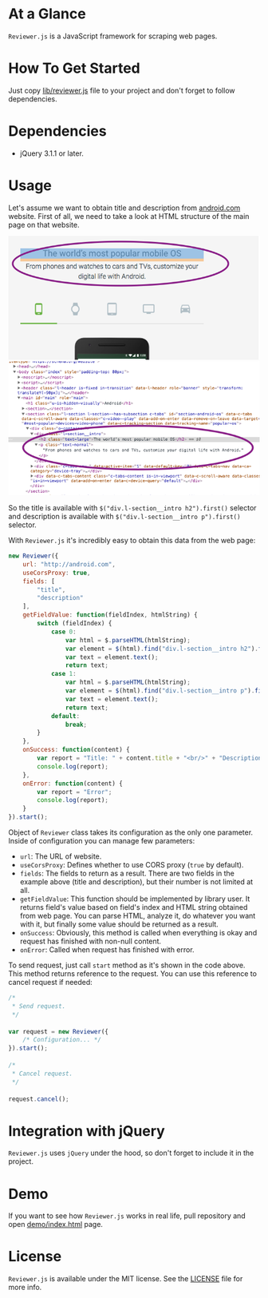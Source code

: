 # At a Glance

`Reviewer.js` is a JavaScript framework for scraping web pages.

# How To Get Started

Just copy [lib/reviewer.js](./lib/reviewer.js) file to your project and don't forget to follow dependencies.

# Dependencies

* jQuery 3.1.1 or later.

# Usage

Let's assume we want to obtain title and description from [android.com](http://android.com) website. First of all, we need to take a look at HTML structure of the main page on that website.

<img src="https://github.com/igormatyushkin014/Reviewer.js/blob/master/images/page.png" alt="Page" title="Page">

<img src="https://github.com/igormatyushkin014/Reviewer.js/blob/master/images/html.png" alt="HTML" title="HTML">

So the title is available with `$("div.l-section__intro h2").first()` selector and description is available with `$("div.l-section__intro p").first()` selector.

With `Reviewer.js` it's incredibly easy to obtain this data from the web page:

```javascript
new Reviewer({
    url: "http://android.com",
    useCorsProxy: true,
    fields: [
        "title",
        "description"
    ],
    getFieldValue: function(fieldIndex, htmlString) {
        switch (fieldIndex) {
            case 0:
                var html = $.parseHTML(htmlString);
                var element = $(html).find("div.l-section__intro h2").first();
                var text = element.text();
                return text;
            case 1:
                var html = $.parseHTML(htmlString);
                var element = $(html).find("div.l-section__intro p").first();
                var text = element.text();
                return text;
            default:
                break;
    	}
    },
    onSuccess: function(content) {
        var report = "Title: " + content.title + "<br/>" + "Description: " + content.description;
        console.log(report);
    },
    onError: function(content) {
        var report = "Error";
        console.log(report);
    }
}).start();
```

Object of `Reviewer` class takes its configuration as the only one parameter. Inside of configuration you can manage few parameters:

- `url`: The URL of website.
- `useCorsProxy`: Defines whether to use CORS proxy (`true` by default).
- `fields`: The fields to return as a result. There are two fields in the example above (title and description), but their number is not limited at all.
- `getFieldValue`: This function should be implemented by library user. It returns field's value based on field's index and HTML string obtained from web page. You can parse HTML, analyze it, do whatever you want with it, but finally some value should be returned as a result.
- `onSuccess`: Obviously, this method is called when everything is okay and request has finished with non-null content.
- `onError`: Called when request has finished with error.

To send request, just call `start` method as it's shown in the code above. This method returns reference to the request. You can use this reference to cancel request if needed:

```javascript
/*
 * Send request.
 */

var request = new Reviewer({
    /* Configuration... */
}).start();

/*
 * Cancel request.
 */

request.cancel();
```

# Integration with jQuery

`Reviewer.js` uses `jQuery` under the hood, so don't forget to include it in the project.

# Demo

If you want to see how `Reviewer.js` works in real life, pull repository and open [demo/index.html](./demo/index.html) page.

# License

`Reviewer.js` is available under the MIT license. See the [LICENSE](./LICENSE) file for more info.
